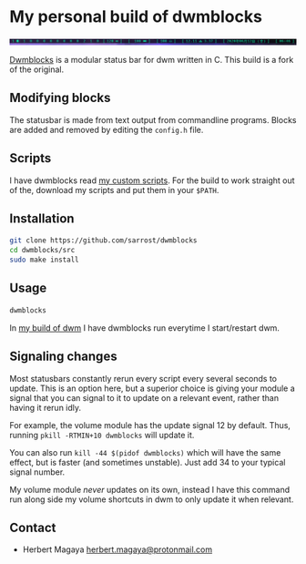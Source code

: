 # My personal build of dwmblocks

<p align="center">
  <img src="preview.png"/>
</p>

[Dwmblocks](https://github.com/torrinfail/dwmblocks) is a modular status bar for dwm written in C. This build is a fork of the original.

## Modifying blocks

The statusbar is made from text output from commandline programs. Blocks are added and removed by editing the `config.h` file.

## Scripts

I have dwmblocks read [my custom scripts](https://github.com/sarrost/scripts). For the build to work straight out of the, download my scripts and put them in your `$PATH`. 

## Installation

```bash
git clone https://github.com/sarrost/dwmblocks
cd dwmblocks/src
sudo make install
```

## Usage

```bash
dwmblocks
```
In [my build of dwm](https://github.com/sarrost/scripts) I have dwmblocks run everytime I start/restart dwm.

## Signaling changes

Most statusbars constantly rerun every script every several seconds to update.  This is an option here, but a superior choice is giving your module a signal that you can signal to it to update on a relevant event, rather than having it rerun idly.

For example, the volume module has the update signal 12 by default.  Thus, running `pkill -RTMIN+10 dwmblocks` will update it.

You can also run `kill -44 $(pidof dwmblocks)` which will have the same effect, but is faster (and sometimes unstable). Just add 34 to your typical signal number.

My volume module *never* updates on its own, instead I have this command run along side my volume shortcuts in dwm to only update it when relevant.

## Contact

* Herbert Magaya <herbert.magaya@protonmail.com>
